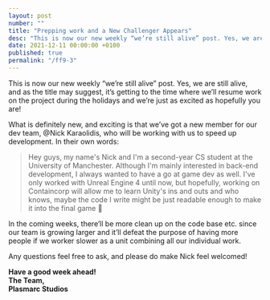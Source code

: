 ```yaml
---
layout: post
number: ""
title: "Prepping work and a New Challenger Appears"
desc: "This is now our new weekly “we’re still alive” post. Yes, we are still alive, and as the title may suggest, it’s getting to the time where we’ll resume work on the project during the holidays and we’re just as excited as hopefully you are! "
date: 2021-12-11 00:00:00 +0100
published: true
permalink: "/ff9-3"
---
```


This is now our new weekly “we’re still alive” post. Yes, we are still alive, and as the title may suggest, it’s getting to the time where we’ll resume work on the project during the holidays and we’re just as excited as hopefully you are! 

What is definitely new, and exciting is that we’ve got a new member for our dev team, @Nick Karaolidis, who will be working with us to speed up development. In their own words:

> Hey guys, my name's Nick and I'm a second-year CS student at the University of Manchester. Although I'm mainly interested in back-end development, I always wanted to have a go at game dev as well. I've only worked with Unreal Engine 4 until now, but hopefully, working on Containcorp will allow me to learn Unity's ins and outs and who knows, maybe the code I write might be just readable enough to make it into the final game
 🙂 

In the coming weeks, there’ll be more clean up on the code base etc. since our team is growing larger and it’ll defeat the purpose of having more people if we worker slower as a unit combining all our individual work.

Any questions feel free to ask, and please do make Nick feel welcomed!

**Have a good week ahead!**\
**The Team,**\
**Plasmarc Studios**